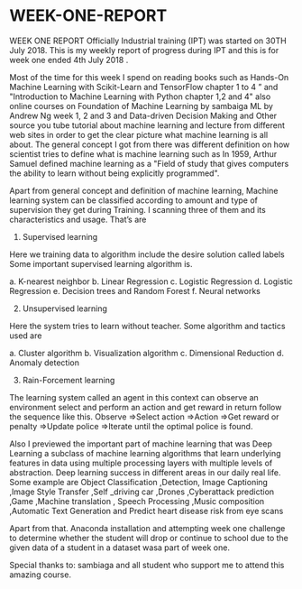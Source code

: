 # WEEK-ONE-REPORT
WEEK ONE REPORT
Officially Industrial training (IPT) was started on 30TH July 2018. This is my weekly report of progress during IPT and this is for week one ended  4th July 2018 .

Most of the time for this week I spend on reading books such as Hands-On Machine Learning with Scikit-Learn and TensorFlow chapter 1 to 4 ” and  "Introduction to Machine Learning with Python chapter 1,2 and 4"  also  online courses on Foundation of Machine Learning by sambaiga ML by Andrew Ng week 1, 2 and 3 and Data-driven Decision Making and  Other source  you tube tutorial about machine learning and lecture from different web sites in order to get the clear picture what  machine learning is all about.
The general concept I got from there was different definition on how scientist tries to define what is machine learning such as In 1959, Arthur Samuel defined machine learning as a "Field of study that gives computers the ability to learn without being explicitly programmed".

Apart from general concept and definition of machine learning, Machine learning system can be classified according to amount and type of supervision they get during Training. I scanning three of them and its characteristics and usage. That’s are 

1.	Supervised learning 

Here we training data to algorithm include the desire solution called labels Some important supervised learning algorithm is. 

a.	K-nearest neighbor
b.	Linear Regression
c.	Logistic Regression 
d.	Logistic Regression
e.	Decision trees and Random Forest 
f.	Neural networks

2.	Unsupervised learning

Here the system tries to learn without teacher. Some algorithm and tactics used are 

a.	Cluster algorithm 
b.	Visualization algorithm 
c.	Dimensional Reduction 
d.	Anomaly detection

3.	Rain-Forcement   learning 

The learning system called an agent in this context can observe an environment select and perform an action and get reward in return follow the sequence like this.
Observe =>Select action =>Action =>Get reward or penalty =>Update police 
=>Iterate until the optimal police is found.

Also I previewed the important part of machine learning that was Deep Learning a subclass of machine learning algorithms that learn underlying features in data using multiple processing layers with multiple levels of abstraction.
Deep learning success in different areas in our daily real life. Some example are Object Classification ,Detection, Image Captioning ,Image Style Transfer ,Self _driving car ,Drones ,Cyberattack prediction ,Game ,Machine translation , Speech Processing ,Music composition ,Automatic Text Generation  and Predict heart disease risk from eye scans

   Apart from that.
Anaconda installation and attempting week one challenge to determine whether the student will drop or continue to school due to the given data of a student in a dataset wasa part of week one.

Special thanks to: 
             sambiaga and all student who support me to attend this amazing course.
